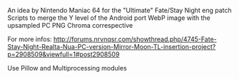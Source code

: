 An idea by Nintendo Maniac 64 for the "Ultimate" Fate/Stay Night eng patch
Scripts to merge the Y level of the Android port WebP image with the upsampled PC PNG Chroma correspective

For more infos: http://forums.nrvnqsr.com/showthread.php/4745-Fate-Stay-Night-Realta-Nua-PC-version-Mirror-Moon-TL-insertion-project?p=2908509&viewfull=1#post2908509

Use Pillow and Multiprocessing modules
